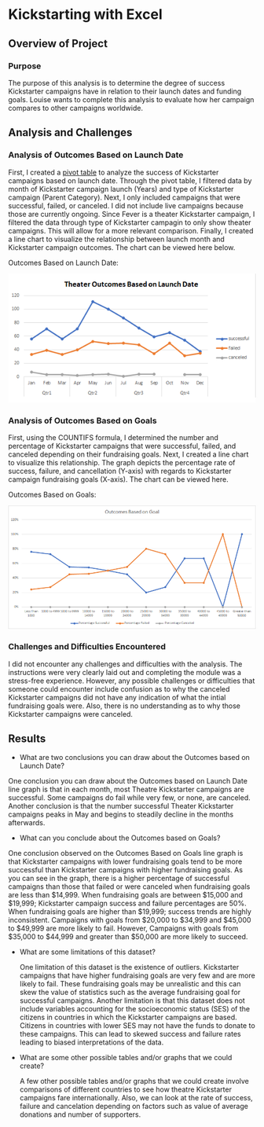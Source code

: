 # Kickstarting with Excel

## Overview of Project

### Purpose

The purpose of this analysis is to determine the degree of success Kickstarter campaigns have in relation to their launch dates and funding goals. Louise wants to complete this analysis to evaluate how her campaign compares to other campaigns worldwide.

## Analysis and Challenges

### Analysis of Outcomes Based on Launch Date

First, I created a [pivot table](https://github.com/AkifEltahir96/Kickstarter-Analysis/blob/main/Resources/Theater_Outcomes_vs_Launch_Worksheet.png) to analyze the success of Kickstarter campaigns based on launch date. Through the pivot table, I filtered data by month of Kickstarter campaign launch (Years) and type of Kickstarter campaign (Parent Category). Next, I only included campaigns that were successful, failed, or canceled. I did not include live campaigns because those are currently ongoing. Since Fever is a theater Kickstarter campaign, I filtered the data through type of Kickstarter campagin to only show theater campaigns. This will allow for a more relevant comparison. Finally, I created a line chart to  visualize the relationship between launch month and Kickstarter campaign outcomes. The chart can be viewed here below. 

Outcomes Based on Launch Date: 

![Theater Outcomes](https://github.com/AkifEltahir96/Kickstarter-Analysis/blob/main/Resources/Theater_Outcomes_vs_Launch.png)

### Analysis of Outcomes Based on Goals

First, using the COUNTIFS formula, I determined the number and percentage of Kickstarter campaigns that were successful, failed, and canceled depending on their fundraising goals.  Next, I created a line chart to visualize this relationship. The graph depicts the percentage rate of success, failure, and cancellation (Y-axis) with regards to Kickstarter campaign fundraising goals (X-axis). The chart can be viewed here. 

Outcomes Based on Goals:

![Goals](https://github.com/AkifEltahir96/Kickstarter-Analysis/blob/main/Resources/Outcomes_vs_Goals.png)

### Challenges and Difficulties Encountered

I did not encounter any challenges and difficulties with the analysis. The instructions were very clearly laid out and completing the module was a stress-free experience. However, any possible challenges or difficulties that someone could encounter include confusion as to why the canceled Kickstarter campaigns did not have any indication of what the intial fundraising goals were. Also, there is no understanding as to why those Kickstarter campaigns were canceled.

## Results

- What are two conclusions you can draw about the Outcomes based on Launch Date?

One conclusion you can draw about the Outcomes based on Launch Date line graph is that in each month, most Theatre Kickstarter campaigns are successful. Some campaigns do fail while very few, or none, are canceled. Another conclusion is that the number successful Theater Kickstarter campaigns peaks in May and begins to steadily decline in the months afterwards.

- What can you conclude about the Outcomes based on Goals?

One conclusion observed on the Outcomes Based on Goals line graph is that Kickstarter campaigns with lower fundraising goals tend to be more successful than Kickstarter campaigns with higher fundraising goals. As you can see in the graph, there is a higher percentage of successful campaigns than those that failed or were canceled when fundraising goals are less than $14,999. When fundraising goals are between $15,000 and $19,999; Kickstarter campaign success and failure percentages are 50%. When fundraising goals are higher than $19,999; success trends are highly inconsistent. Campaigns with goals from $20,000 to $34,999 and $45,000 to $49,999 are more likely to fail. However, Campaigns with goals from $35,000 to $44,999 and greater than $50,000 are more likely to succeed.

- What are some limitations of this dataset?

  One limitation of this dataset is the existence of outliers. Kickstarter campaigns that have higher fundraising goals are very few and are more likely to fail. These fundraising goals may be unrealistic and this can skew the value of statistics such as the average fundraising goal for successful campaigns. 
  Another limitation is that this dataset does not include variables accounting for the socioeconomic status (SES) of the citizens in countries in which the Kickstarter campaigns are based. Citizens in countries with lower SES may not have the funds to donate to these campaigns. This can lead to skewed success and failure rates leading to biased interpretations of the data.

- What are some other possible tables and/or graphs that we could create?

  A few other possible tables and/or graphs that we could create involve comparisons of different countries to see how theatre Kickstarter campaigns fare internationally. Also, we can look at the rate of success, failure and cancelation depending on factors such as value of average donations and number of supporters. 

